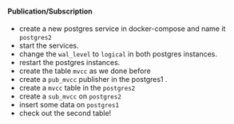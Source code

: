 #### Publication/Subscription

- create a new postgres service in docker-compose and name it `postgres2` 
- start the services.
- change the `wal_level` to `logical` in both postgres instances.
- restart the postgres instances. 
- create the table `mvcc` as we done before 
- create a `pub_mvcc` publisher in the postgres1 . 
- create a `mvcc` table in the  `postgres2`
- create a `sub_mvcc` on `postgres2`
- insert some data on `postgres1` 
- check out the second table!